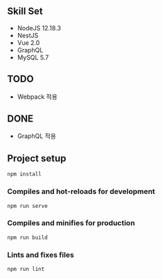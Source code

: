 ## Skill Set

- NodeJS 12.18.3
- NestJS
- Vue 2.0
- GraphQL
- MySQL 5.7

## TODO

- Webpack 적용

## DONE

- GraphQL 적용

## Project setup

```
npm install
```

### Compiles and hot-reloads for development

```
npm run serve
```

### Compiles and minifies for production

```
npm run build
```

### Lints and fixes files

```
npm run lint
```

